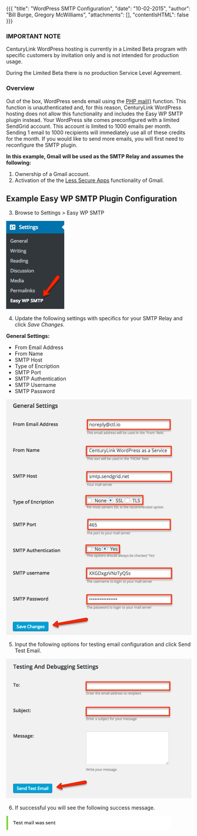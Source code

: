 {{{
  "title": "WordPress SMTP Configuration",
  "date": "10-02-2015",
  "author": "Bill Burge, Gregory McWilliams",
  "attachments": [],
  "contentIsHTML": false
}}}
### IMPORTANT NOTE

CenturyLink WordPress hosting is currently in a Limited Beta program with specific customers by invitation only and is not intended for production usage.

During the Limited Beta there is no production Service Level Agreement.

### Overview

Out of the box, WordPress sends email using the [PHP mail()](http://php.net/manual/en/function.mail.php) function. This function is unauthenticated and, for this reason, CenturyLink WordPress hosting does not allow this functionality and includes the Easy WP SMTP plugin instead. Your WordPress site comes preconfigured with a limited SendGrid account. This account is limited to 1000 emails per month. Sending 1 email to 1000 recipients will immediately use all of these credits for the month. If you would like to send more emails, you will first need to reconfigure the SMTP plugin.

**In this example, Gmail will be used as the SMTP Relay and assumes the following:**

1. Ownership of a Gmail account.
2. Activation of the the [Less Secure Apps](https://www.google.com/settings/security/lesssecureapps) functionality of Gmail.

## Example Easy WP SMTP Plugin Configuration

3. Browse to Settings > Easy WP SMTP

  ![](../images/wp_easy_smtp/wp_easy_smtp_settings.png)

4. Update the following settings with specifics for your SMTP Relay and click _Save Changes_.

  **General Settings:**
  
  * From Email Address
  * From Name
  * SMTP Host
  * Type of Encription
  * SMTP Port
  * SMTP Authentication
  * SMTP Username
  * SMTP Password

  ![](../images/wp_easy_smtp/wp_easy_smtp_general_settings.png)

5. Input the following options for testing email configuration and click Send Test Email.

  ![](../images/wp_easy_smtp/wp_easy_smtp_email.png)

6. If successful you will see the following success message.

  ![](../images/wp_easy_smtp/wp_easy_smtp_success.png)
